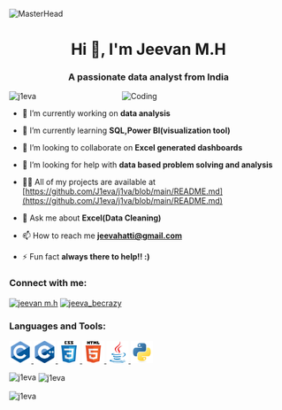 ![MasterHead](https://media.tenor.com/lvLaG5hPCncAAAAd/data-analysis.gif)
<h1 align="center">Hi 👋, I'm Jeevan M.H</h1>
<h3 align="center">A passionate data analyst from India</h3>
<img align="right" alt="Coding" width="300" src= "https://media.tenor.com/UkpBiDX-iJkAAAAC/analysis.gif">
<p align="left"> <img src="https://komarev.com/ghpvc/?username=j1eva&label=Profile%20views&color=0e75b6&style=flat" alt="j1eva" /> </p>

- 🔭 I’m currently working on **data analysis**

- 🌱 I’m currently learning **SQL,Power BI(visualization tool)**

- 👯 I’m looking to collaborate on **Excel generated dashboards**

- 🤝 I’m looking for help with **data based problem solving and analysis**

- 👨‍💻 All of my projects are available at [https://github.com/J1eva/j1va/blob/main/README.md](https://github.com/J1eva/j1va/blob/main/README.md)

- 💬 Ask me about **Excel(Data Cleaning)**

- 📫 How to reach me **jeevahatti@gmail.com**

- ⚡ Fun fact **always there to help!! :)**

<h3 align="left">Connect with me:</h3>
<p align="left">
<a href="https://linkedin.com/in/jeevan m.h" target="blank"><img align="center" src="https://raw.githubusercontent.com/rahuldkjain/github-profile-readme-generator/master/src/images/icons/Social/linked-in-alt.svg" alt="jeevan m.h" height="30" width="40" /></a>
<a href="https://instagram.com/jeeva_becrazy" target="blank"><img align="center" src="https://raw.githubusercontent.com/rahuldkjain/github-profile-readme-generator/master/src/images/icons/Social/instagram.svg" alt="jeeva_becrazy" height="30" width="40" /></a>
</p>

<h3 align="left">Languages and Tools:</h3>
<p align="left"> <a href="https://www.cprogramming.com/" target="_blank" rel="noreferrer"> <img src="https://raw.githubusercontent.com/devicons/devicon/master/icons/c/c-original.svg" alt="c" width="40" height="40"/> </a> <a href="https://www.w3schools.com/cpp/" target="_blank" rel="noreferrer"> <img src="https://raw.githubusercontent.com/devicons/devicon/master/icons/cplusplus/cplusplus-original.svg" alt="cplusplus" width="40" height="40"/> </a> <a href="https://www.w3schools.com/css/" target="_blank" rel="noreferrer"> <img src="https://raw.githubusercontent.com/devicons/devicon/master/icons/css3/css3-original-wordmark.svg" alt="css3" width="40" height="40"/> </a> <a href="https://www.w3.org/html/" target="_blank" rel="noreferrer"> <img src="https://raw.githubusercontent.com/devicons/devicon/master/icons/html5/html5-original-wordmark.svg" alt="html5" width="40" height="40"/> </a> <a href="https://www.java.com" target="_blank" rel="noreferrer"> <img src="https://raw.githubusercontent.com/devicons/devicon/master/icons/java/java-original.svg" alt="java" width="40" height="40"/> </a> <a href="https://www.python.org" target="_blank" rel="noreferrer"> <img src="https://raw.githubusercontent.com/devicons/devicon/master/icons/python/python-original.svg" alt="python" width="40" height="40"/> </a> </p>

<p><img align="left" src="https://github-readme-stats.vercel.app/api/top-langs?username=j1eva&show_icons=true&locale=en&layout=compact" alt="j1eva" /></p>

<p>&nbsp;<img align="center" src="https://github-readme-stats.vercel.app/api?username=j1eva&show_icons=true&locale=en" alt="j1eva" /></p>

<p><img align="center" src="https://github-readme-streak-stats.herokuapp.com/?user=j1eva&" alt="j1eva" /></p>
